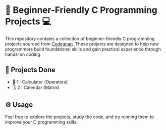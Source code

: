 # 🐍 Beginner-Friendly C Programming Projects 💻

This repository contains a collection of beginner-friendly C programming projects sourced from [Codegnan](https://codegnan.com/c-programming-projects/). These projects are designed to help new programmers build foundational skills and gain practical experience through hands-on coding.

## 📂 Projects Done

- 🧮 1 : Calculator (Operators)
- 🗓️ 2 : Calendar (Matrix)

## ⚙️ Usage

Feel free to explore the projects, study the code, and try running them to improve your C programming skills.

